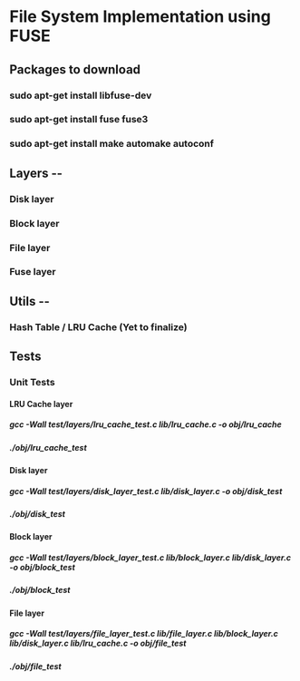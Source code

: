 # File System Implementation using FUSE

## Packages to download

### sudo apt-get install libfuse-dev
### sudo apt-get install fuse fuse3
### sudo apt-get install make automake autoconf

## Layers --

### Disk layer

### Block layer

### File layer

### Fuse layer

## Utils --

### Hash Table / LRU Cache (Yet to finalize)

## Tests

### Unit Tests

#### LRU Cache layer

##### gcc -Wall test/layers/lru_cache_test.c lib/lru_cache.c -o obj/lru_cache
##### ./obj/lru_cache_test

#### Disk layer

##### gcc -Wall test/layers/disk_layer_test.c lib/disk_layer.c -o obj/disk_test
##### ./obj/disk_test

#### Block layer

##### gcc -Wall test/layers/block_layer_test.c lib/block_layer.c lib/disk_layer.c -o obj/block_test
##### ./obj/block_test

#### File layer

##### gcc -Wall test/layers/file_layer_test.c lib/file_layer.c lib/block_layer.c lib/disk_layer.c lib/lru_cache.c -o obj/file_test
##### ./obj/file_test